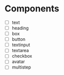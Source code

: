 # Components

- [ ] text
- [ ] heading
- [ ] box 
- [ ] button
- [ ] textinput
- [ ] textarea
- [ ] checkbox
- [ ] avatar
- [ ] multistep